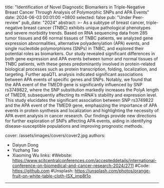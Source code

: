 title:          "Identification of Novel Diagnostic Biomarkers in Triple-Negative Breast Cancer Through Analysis of Polymorphic SNPs and APA Events"
date:           2024-06-03 00:01:00 +0800
selected:       false
pub:            "Under Peer-review"
pub_date:       "2024"
abstract: >- As a subtype of breast cancer, triple-negative breast cancer (TNBC) exhibits unique pathological phenotypes and severe morbidity trends. Based on RNA sequencing data from 285 tumor tissues and 66 normal tissues of TNBC patients, we analyzed gene expression abnormalities, alternative polyadenylation (APA) events, and single nucleotide polymorphisms (SNPs) in TNBC, and explored their potential roles as biomarkers. Our study revealed significant differences in both gene expression and APA events between tumor and normal tissues of TNBC patients, with these genes predominantly involved in protein-related biological processes such as protein transcription, folding, localization, and targeting. Further apaQTL analysis indicated significant associations between APA events of specific genes and SNPs. Notably, we found that the APA event of the TMED9 gene is significantly influenced by SNP rs3749822, where the SNP substitution markedly increases the PolyA length of TMED9, subsequently affecting its mRNA's stability and expression level. This study elucidates the significant association between SNP rs3749822 and the APA event of the TMED9 gene, emphasizing the importance of APA events in protein synthesis and localization and highlighting the necessity of APA event analysis in cancer research. Our findings provide new directions for further exploration of SNPs affecting APA events, aiding in identifying disease-susceptible populations and improving prognostic methods.


cover:          /assets/images/covers/cover2.jpg
authors:
  - Daiyun Dong
  - Yuzhang Tao
  - Xiaoming Wu
links:
  #Website: https://www.scitcentralconferences.com/accepteddetails/international-conference-on-biomedical-and-cancer-research-2024/2711
  #Code: https://github.com
  #Unsplash: https://unsplash.com/photos/orange-fruit-on-white-table-cloth-ISX_imp8t1o
---

